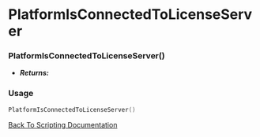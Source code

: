 # PlatformIsConnectedToLicenseServer

### PlatformIsConnectedToLicenseServer()
- ***Returns:*** 

### Usage

```Lua
PlatformIsConnectedToLicenseServer()
```


[Back To Scripting Documentation](../README.md)
